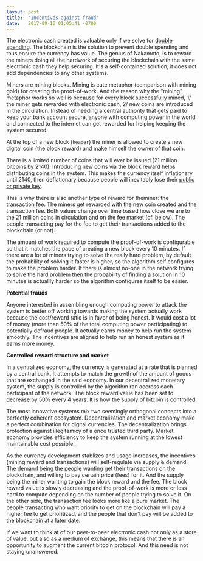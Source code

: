 ```yaml
---
layout: post
title:  "Incentives against fraud"
date:   2017-09-16 01:05:41 -0700
---
```


The electronic cash created is valuable only if we solve for [double spending](/2017/08/28/double-spending.html). The blockchain is the solution to prevent double spending and thus ensure the currency has value. The genius of Nakamoto, is to reward the miners doing all the hardwork of securing the blockchain with the same electronic cash they help securing. It's a self-contained solution, it does not add dependencies to any other systems.

Miners are mining blocks. Mining is cute metaphor (comparison with mining gold) for creating the proof-of-work. And the reason why the "mining" metaphor works so well is because for every block successfully mined, 1/ the miner gets rewarded with electronic cash, 2/ new coins are introduced in the circulation. Instead of needing a central authority that gets paid to keep your bank account secure, anyone with computing power in the world and connected to the internet can get rewarded for helping keeping the system secured.

At the top of a new block (`header`) the miner is allowed to create a new digital coin (the block reward) and make himself the owner of that coin.

There is a limited number of coins that will ever be issued (21 million bitcoins by 2140). Introducing new coins via the block reward helps distributing coins in the system. This makes the currency itself inflationary until 2140, then deflationary because people will inevitably lose their [public or private key](/2017/08/16/cryptography.html).

This is why there is also another type of reward for theminer: the transaction fee. The miners get rewarded with the new coin created and the transaction fee. Both values change over time based how close we are to the 21 million coins in circulation and on the fee market (cf. below). The people transacting pay for the fee to get their transactions added to the blockchain (or not).

The amount of work required to compute the proof-of-work is configurable so that it matches the pace of creating a new block every 10 minutes. If there are a lot of miners trying to solve the really hard problem, by default the probability of solving it faster is higher, so the algorithm self configures to make the problem harder. If there is almost no-one in the network trying to solve the hard problem then the probability of finding a solution in 10 minutes is actuallly harder so the algorithm configures itself to be easier.

**Potential frauds**

Anyone interested in assembling enough computing power to attack the system is better off working towards making the system actually work because the cost/reward ratio is in favor of being honest. It would cost a lot of money (more than 50% of the total computing power participating) to potentially defraud people. It actually earns money to help run the system smoothly. The incentives are aligned to help run an honest system as it earns more money.

**Controlled reward structure and market**

In a centralized economy, the currency is generated at a rate that is planned by a central bank. It attempts to match the growth of the amount of goods that are exchanged in the said economy. In our decentralized monetary system, the supply is controlled by the algorithm ran accross each participant of the network. The block reward value has been set to decrease by 50% every 4 years. It is how the supply of bitcoin is controlled.

The most innovative systems mix two seemingly orthogonal concepts into a perfectly coherent ecosystem. Decentralization and market economy make a perfect combination for digital currencies. The decentralization brings protection against illegitamicy of a once trusted third party. Market economy provides efficiency to keep the system running at the lowest maintainable cost possible.

As the currency development stablizes and usage increases, the incentives (mining reward and transactions) will self-regulate via supply & demand. The demand being the people wanting get their transactions on the blockchain, and willing to pay certain price (fees) for it. And the supply being the miner wanting to gain the block reward and the fee. The block reward value is slowly decreasing and the proof-of-work is more or less hard to compute depending on the number of people trying to solve it. On the other side, the transaction fee looks more like a pure market. The people transacting who want priority to get on the blockchain will pay a higher fee to get prioritized, and the people that don't pay will be added to the blockchain at a later date.

If we want to think at of our peer-to-peer electronic cash not only as a store of value, but also as a medium of exchange, this means that there is an opportunity to augment the current bitcoin protocol. And this need is not staying unanswered.
